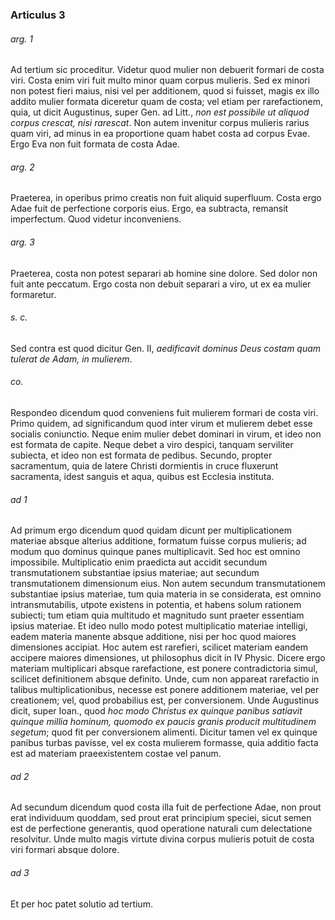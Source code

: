 ### Articulus 3

###### arg. 1
Ad tertium sic proceditur. Videtur quod mulier non debuerit formari de costa viri. Costa enim viri fuit multo minor quam corpus mulieris. Sed ex minori non potest fieri maius, nisi vel per additionem, quod si fuisset, magis ex illo addito mulier formata diceretur quam de costa; vel etiam per rarefactionem, quia, ut dicit Augustinus, super Gen. ad Litt., *non est possibile ut aliquod corpus crescat, nisi rarescat*. Non autem invenitur corpus mulieris rarius quam viri, ad minus in ea proportione quam habet costa ad corpus Evae. Ergo Eva non fuit formata de costa Adae.

###### arg. 2
Praeterea, in operibus primo creatis non fuit aliquid superfluum. Costa ergo Adae fuit de perfectione corporis eius. Ergo, ea subtracta, remansit imperfectum. Quod videtur inconveniens.

###### arg. 3
Praeterea, costa non potest separari ab homine sine dolore. Sed dolor non fuit ante peccatum. Ergo costa non debuit separari a viro, ut ex ea mulier formaretur.

###### s. c.
Sed contra est quod dicitur Gen. II, *aedificavit dominus Deus costam quam tulerat de Adam, in mulierem*.

###### co.
Respondeo dicendum quod conveniens fuit mulierem formari de costa viri. Primo quidem, ad significandum quod inter virum et mulierem debet esse socialis coniunctio. Neque enim mulier debet dominari in virum, et ideo non est formata de capite. Neque debet a viro despici, tanquam serviliter subiecta, et ideo non est formata de pedibus. Secundo, propter sacramentum, quia de latere Christi dormientis in cruce fluxerunt sacramenta, idest sanguis et aqua, quibus est Ecclesia instituta.

###### ad 1
Ad primum ergo dicendum quod quidam dicunt per multiplicationem materiae absque alterius additione, formatum fuisse corpus mulieris; ad modum quo dominus quinque panes multiplicavit. Sed hoc est omnino impossibile. Multiplicatio enim praedicta aut accidit secundum transmutationem substantiae ipsius materiae; aut secundum transmutationem dimensionum eius. Non autem secundum transmutationem substantiae ipsius materiae, tum quia materia in se considerata, est omnino intransmutabilis, utpote existens in potentia, et habens solum rationem subiecti; tum etiam quia multitudo et magnitudo sunt praeter essentiam ipsius materiae. Et ideo nullo modo potest multiplicatio materiae intelligi, eadem materia manente absque additione, nisi per hoc quod maiores dimensiones accipiat. Hoc autem est rarefieri, scilicet materiam eandem accipere maiores dimensiones, ut philosophus dicit in IV Physic. Dicere ergo materiam multiplicari absque rarefactione, est ponere contradictoria simul, scilicet definitionem absque definito. Unde, cum non appareat rarefactio in talibus multiplicationibus, necesse est ponere additionem materiae, vel per creationem; vel, quod probabilius est, per conversionem. Unde Augustinus dicit, super Ioan., quod *hoc modo Christus ex quinque panibus satiavit quinque millia hominum, quomodo ex paucis granis producit multitudinem segetum*; quod fit per conversionem alimenti. Dicitur tamen vel ex quinque panibus turbas pavisse, vel ex costa mulierem formasse, quia additio facta est ad materiam praeexistentem costae vel panum.

###### ad 2
Ad secundum dicendum quod costa illa fuit de perfectione Adae, non prout erat individuum quoddam, sed prout erat principium speciei, sicut semen est de perfectione generantis, quod operatione naturali cum delectatione resolvitur. Unde multo magis virtute divina corpus mulieris potuit de costa viri formari absque dolore.

###### ad 3
Et per hoc patet solutio ad tertium.

